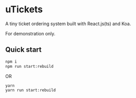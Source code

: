 uTickets
======

A tiny ticket ordering system built with React.js(ts) and Koa.

For demonstration only.

## Quick start

```bash
npm i
npm run start:rebuild
```

OR

```bash
yarn
yarn run start:rebuild
```
